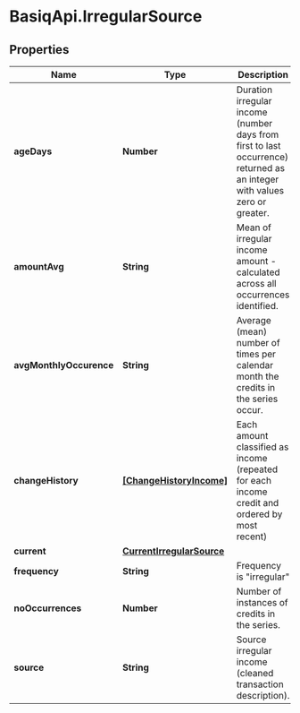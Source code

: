 # BasiqApi.IrregularSource

## Properties
Name | Type | Description | Notes
------------ | ------------- | ------------- | -------------
**ageDays** | **Number** | Duration irregular income (number days from first to last occurrence) returned as an integer with values zero or greater. | 
**amountAvg** | **String** | Mean of irregular income amount - calculated across all occurrences identified. | 
**avgMonthlyOccurence** | **String** | Average (mean) number of times per calendar month the credits in the series occur. | 
**changeHistory** | [**[ChangeHistoryIncome]**](ChangeHistoryIncome.md) | Each amount classified as income (repeated for each income credit and ordered by most recent) | 
**current** | [**CurrentIrregularSource**](CurrentIrregularSource.md) |  | 
**frequency** | **String** | Frequency is \"irregular\" | 
**noOccurrences** | **Number** | Number of instances of credits in the series. | 
**source** | **String** | Source irregular income (cleaned transaction description). | 


